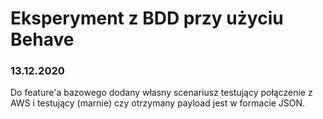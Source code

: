 # Eksperyment z BDD przy użyciu Behave
### 13.12.2020
Do feature'a bazowego dodany własny scenariusz testujący połączenie z AWS i testujący (marnie) czy otrzymany payload jest w formacie JSON.